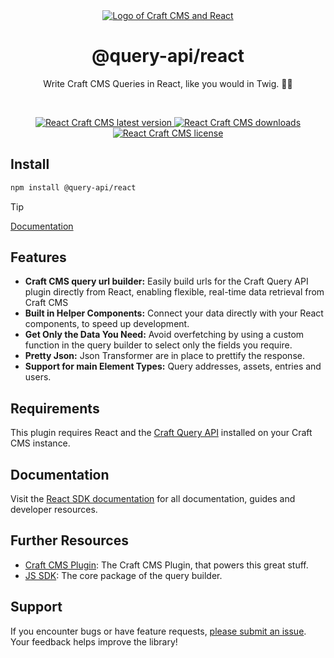 <div align="center">
	<a href="https://www.npmjs.com/package/@query-api/react"  align="center">
		<img src="https://online-images-sr.netlify.app/assets/react-craft-sdk.png"  alt="Logo of Craft CMS and React">
	</a>
	<h1 align="center">@query-api/react</h1>
  <p align="center">
    Write Craft CMS Queries in React, like you would in Twig. 🚀🚀
  </p>
  <br />
</div>

<p align="center">
  <a href="https://www.npmjs.com/package/@query-api/react">
    <img src="https://img.shields.io/npm/v/%40query-api%2Freact?color=blue" alt="React Craft CMS latest version" />
  </a>
  <a href="https://www.npmjs.com/package/@query-api/react" rel="nofollow">
    <img src="https://img.shields.io/npm/d18m/%40query-api%2Freact?color=blue" alt="React Craft CMS downloads">
  </a>
  <a href="https://www.npmjs.com/package/@query-api/react" rel="nofollow">
    <img src="https://img.shields.io/npm/l/%40query-api%2Freact?color=blue" alt="React Craft CMS license">
  </a>
</p>

## Install

```bash
npm install @query-api/react
```

> [!TIP]
>
> [Documentation](https://samuelreichor/libraries/query-api-react)

## Features

- **Craft CMS query url builder:** Easily build urls for the Craft Query API plugin directly from
  React, enabling flexible, real-time data retrieval from Craft CMS
- **Built in Helper Components:** Connect your data directly with your React components, to speed up
  development.
- **Get Only the Data You Need:** Avoid overfetching by using a custom function in the query builder
  to select only the fields you require.
- **Pretty Json:** Json Transformer are in place to prettify the response.
- **Support for main Element Types:** Query addresses, assets, entries and users.

## Requirements

This plugin requires React and the
[Craft Query API](https://github.com/samuelreichor/craft-query-api) installed on your Craft CMS
instance.

## Documentation

Visit the [React SDK documentation](https://samuelreichor.at/libraries/query-api-react) for all
documentation, guides and developer resources.

## Further Resources

- [Craft CMS Plugin](https://samuelreichor.at/libraries/craft-query-api): The Craft CMS Plugin, that
  powers this great stuff.
- [JS SDK](https://samuelreichor.at/libraries/js-craftcms-api): The core package of the query
  builder.

## Support

If you encounter bugs or have feature requests, [please submit an issue](/../../issues/new). Your
feedback helps improve the library!
